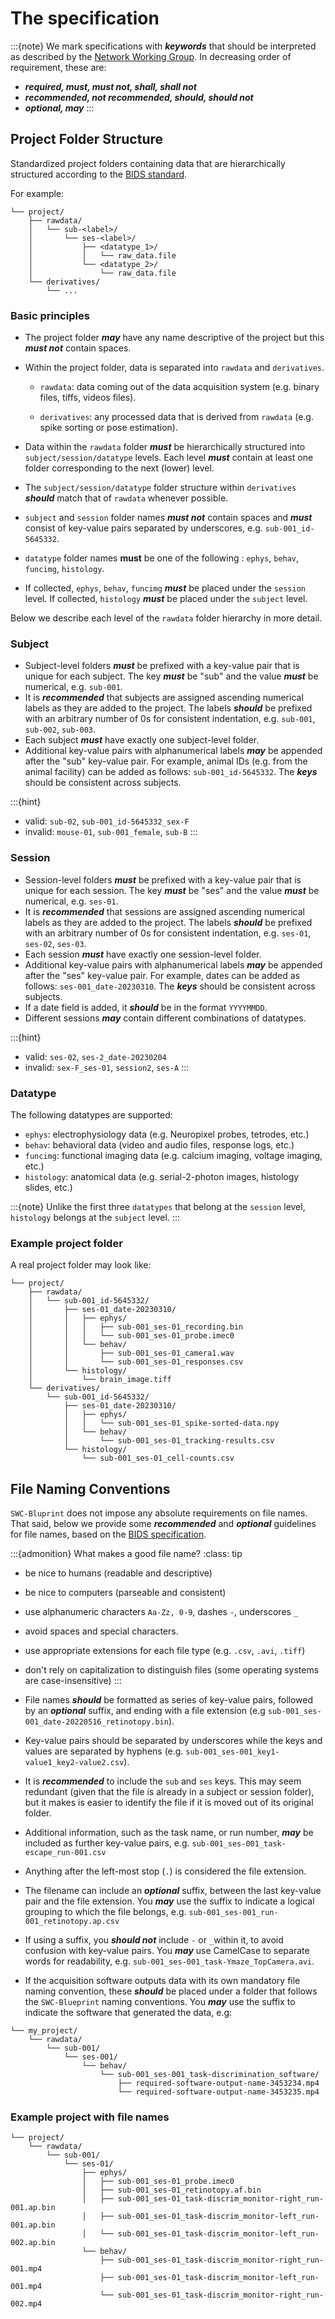 # The specification

:::{note}
We mark specifications with ***keywords*** that should be interpreted as described by the [Network Working Group](https://www.ietf.org/rfc/rfc2119.txt). In decreasing order of requirement, these are:

* ***required, must, must not, shall, shall not***
* ***recommended, not recommended, should, should not***
* ***optional, may***
:::

## Project Folder Structure 

Standardized project folders containing data that are hierarchically structured according to the [BIDS standard](https://bids-specification.readthedocs.io/en/stable/02-common-principles.html).

For example:

```
└── project/
    ├── rawdata/
    │   └── sub-<label>/
    │       └── ses-<label>/
    │           ├── <datatype_1>/
    │           │   └── raw_data.file
    │           └── <datatype_2>/
    │               └── raw_data.file  
    └── derivatives/
        └── ...
```

### Basic principles

* The project folder ***may*** have any name descriptive of the project but this ***must not*** contain spaces.

* Within the project folder, data is separated into `rawdata` and `derivatives`. 

  * `rawdata`: data coming out of the data acquisition system (e.g. binary files, tiffs, videos files). 

  * `derivatives`: any processed data that is derived from `rawdata` (e.g. spike sorting or pose estimation).

* Data within the `rawdata` folder ***must*** be hierarchically structured into `subject/session/datatype` levels. Each level ***must*** contain at least one folder corresponding to the next (lower) level.

* The `subject/session/datatype` folder structure within `derivatives` ***should***
match that of `rawdata` whenever possible.

* `subject` and `session` folder names ***must not*** contain spaces and ***must*** consist of key-value pairs separated by underscores, e.g. `sub-001_id-5645332`.

* `datatype` folder names **must** be one of the following : `ephys`, `behav`, `funcimg`, `histology`.

* If collected, `ephys`, `behav`, `funcimg` ***must*** be placed under the `session` level. If collected, `histology` ***must*** be placed under the `subject` level. 

Below we describe each level of the `rawdata` folder hierarchy in more detail.

### Subject

* Subject-level folders ***must*** be prefixed with a key-value pair that is unique for each subject. The key ***must*** be "sub" and the value ***must*** be numerical, e.g. `sub-001`. 
* It is ***recommended*** that subjects are assigned ascending numerical labels as they are added to the project. The labels ***should*** be prefixed with an arbitrary number of 0s for consistent indentation, e.g. `sub-001`, `sub-002`, `sub-003`.
* Each subject ***must*** have exactly one subject-level folder. 
* Additional key-value pairs with alphanumerical labels ***may*** be appended after the "sub" key-value pair. For example, animal IDs (e.g. from the animal facility) can be added as follows: `sub-001_id-5645332`. The ***keys*** should be consistent across subjects.

:::{hint}
* valid: `sub-02`, `sub-001_id-5645332_sex-F`
* invalid: `mouse-01`, `sub-001_female`, `sub-B`
:::

### Session

* Session-level folders ***must*** be prefixed with a key-value pair that is unique for each session. The key ***must*** be "ses" and the value ***must*** be numerical, e.g. `ses-01`. 
* It is ***recommended*** that sessions are assigned ascending numerical labels as they are added to the project. The labels ***should*** be prefixed with an arbitrary number of 0s for consistent indentation, e.g. `ses-01`, `ses-02`, `ses-03`.
* Each session ***must*** have exactly one session-level folder. 
* Additional key-value pairs with alphanumerical labels ***may*** be appended after the "ses" key-value pair. For example, dates can be added as follows: `ses-001_date-20230310`. The ***keys*** should be consistent across subjects.
* If a date field is added, it ***should*** be in the format `YYYYMMDD`.
* Different sessions ***may*** contain different combinations of datatypes.

:::{hint}
* valid: `ses-02`, `ses-2_date-20230204`
* invalid: `sex-F_ses-01`, `session2`, `ses-A`
:::

### Datatype

The following datatypes are supported:

* `ephys`: electrophysiology data (e.g. Neuropixel probes, tetrodes, etc.)
* `behav`: behavioral data (video and audio files, response logs, etc.)
* `funcimg`: functional imaging data (e.g. calcium imaging, voltage imaging, etc.)
* `histology`: anatomical data (e.g. serial-2-photon images, histology slides, etc.)

:::{note}
Unlike the first three `datatypes` that belong at the `session` level, `histology` belongs at the `subject` level.
:::

### Example project folder
A real project folder may look like:

```
└── project/
    ├── rawdata/
    │   └── sub-001_id-5645332/
    │       ├── ses-01_date-20230310/
    │       │   ├── ephys/
    │       │   │   ├── sub-001_ses-01_recording.bin
    │       │   │   └── sub-001_ses-01_probe.imec0
    │       │   └── behav/
    │       │       ├── sub-001_ses-01_camera1.wav 
    │       │       └── sub-001_ses-01_responses.csv 
    │       └── histology/
    │           └── brain_image.tiff
    └── derivatives/
        └── sub-001_id-5645332/
            ├── ses-01_date-20230310/
            │   ├── ephys/
            │   │   └── sub-001_ses-01_spike-sorted-data.npy
            │   └── behav/
            │       └── sub-001_ses-01_tracking-results.csv
            └── histology/
                └── sub-001_ses-01_cell-counts.csv
```

## File Naming Conventions

`SWC-Bluprint` does not impose any absolute requirements on file names. That said, below we provide some ***recommended*** and ***optional*** guidelines for file names, based on the [BIDS specification](https://bids-specification.readthedocs.io/en/stable/02-common-principles.html#filenames).

:::{admonition} What makes a good file name?
:class: tip
* be nice to humans (readable and descriptive)
* be nice to computers (parseable and consistent)
* use alphanumeric characters `Aa-Zz, 0-9`, dashes `-`, underscores `_`
* avoid spaces and special characters.
* use appropriate extensions for each file type (e.g. `.csv`, `.avi`, `.tiff`)
* don't rely on capitalization to distinguish files (some operating systems are case-insensitive)
:::

* File names ***should*** be formatted as series of key-value pairs, followed by an ***optional*** suffix, and ending with a file extension (e.g `sub-001_ses-001_date-20220516_retinotopy.bin`). 

* Key-value pairs should be separated by underscores while the keys and values are
separated by hyphens (e.g. `sub-001_ses-001_key1-value1_key2-value2.csv`).
* It is ***recommended*** to include the `sub` and `ses` keys. This may seem redundant (given that the file is already in a subject or session folder), but it makes is easier to identify the file if it is moved out of its original folder.
* Additional information, such as the task name, or run number, ***may*** be included as further key-value pairs, e.g. `sub-001_ses-001_task-escape_run-001.csv`
* Anything after the left-most stop (`.`) is considered the file extension.
* The filename can include an ***optional*** suffix, between the last key-value pair and the file extension. You ***may*** use the suffix to indicate a logical grouping to which the file belongs, e.g. `sub-001_ses-001_run-001_retinotopy.ap.csv`
* If using a suffix, you ***should not*** include `-` or `_`within it, to avoid confusion with key-value pairs. You ***may*** use CamelCase to separate words for readability, e.g. `sub-001_ses-001_task-Ymaze_TopCamera.avi`.
* If the acquisition software outputs data with its own mandatory file naming convention, these ***should*** be placed under a folder that follows the `SWC-Blueprint` naming conventions. You ***may*** use the suffix to indicate the software that generated the data, e.g:

```
└── my_project/
    └── rawdata/
        └── sub-001/
            └── ses-001/
                └── behav/
                    └── sub-001_ses-001_task-discrimination_software/
                        ├── required-software-output-name-3453234.mp4
                        └── required-software-output-name-3453235.mp4
```


### Example project with file names
```
└── project/
    └── rawdata/
        └── sub-001/
            └── ses-01/
                ├── ephys/
                │   ├── sub-001_ses-01_probe.imec0
                │   ├── sub-001_ses-01_retinotopy.af.bin
                │   ├── sub-001_ses-01_task-discrim_monitor-right_run-001.ap.bin
                │   ├── sub-001_ses-01_task-discrim_monitor-left_run-001.ap.bin
                │   └── sub-001_ses-01_task-discrim_monitor-left_run-002.ap.bin
                └── behav/
                    ├── sub-001_ses-01_task-discrim_monitor-right_run-001.mp4
                    ├── sub-001_ses-01_task-discrim_monitor-left_run-001.mp4
                    └── sub-001_ses-01_task-discrim_monitor-right_run-002.mp4
```

